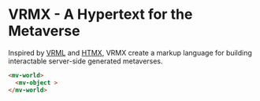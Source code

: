 # VRMX - A Hypertext for the Metaverse

Inspired by [VRML](https://en.wikipedia.org/wiki/VRML) and [HTMX](https://htmx.org/), VRMX create a markup language for building interactable server-side generated metaverses.

```html
<mv-world>
  <mv-object >
</mv-world>
```
